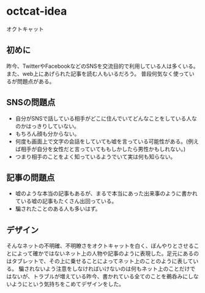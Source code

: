 # octcat-idea
オクトキャット

## 初めに
昨今、TwitterやFacebookなどのSNSを交流目的で利用している人は多くいる。また、web上にあげられた記事を読む人もいるだろう。
普段何気なく使っているが問題点がある。

## SNSの問題点
* 自分がSNSで話している相手がどこに住んでいてどんなことをしている人なのかはっきりしていない。
* もちろん顔も分からない。
* 何度も画面上で文字の会話をしていても嘘を言っている可能性がある。(例えば相手が自分を女性だと言っていてももしかしたら男性かもしれない。)
* つまり相手のことをよく知っているようでいて実は何も知らない。

## 記事の問題点
* 嘘のような本当の記事もあるが、まるで本当にあった出来事のように書かれている嘘の記事もたくさん出回っている。
* 騙されたことのある人も多いはず。

## デザイン
そんなネットの不明確、不明瞭さをオクトキャットを白く、ぼんやりとさせることによって確かではないネット上の人物や記事のように表現した。足元にあるのはタブレットで、その上に乗せることによってネット上のことのように表している。
騙されないよう注意をしなければいけないのは何もネット上のことだけではないが、トラブルが増えている昨今、書かれている全てのことを鵜呑みにしないようにという気持ちをこめてデザインをした。
